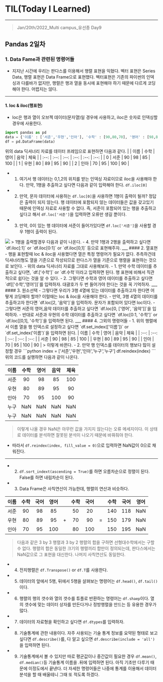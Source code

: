 # TIL(Today I Learned)

___

> Jan/20th/2022_Multi campus_유선종 Day9
## Pandas 2일차
### 1. Data Fame과 관련된 명령어들
- 지지난 시간에 우리는 판다스를 이용해서 행렬 표현을 익혔다. 벡터 표현은 Series Data, 행렬 표현은 Data Frame으로 표현했다. 벡터표현은 기존의 파이썬의 인덱싱과 다를바가 없지만, 행렬은 행과 열을 동시에 표현해야 하기 때문에 다르게 코딩해야 한다. 어렵지는 않다.
___
#### 1. loc & iloc(행표현)
 - loc은 행과 열이 오브젝 데이터(문자열)일 경우에 사용하고, iloc은 숫자로 인덱싱할 경우에 사용한다.
```python
import pandas as pd
data = {'이름' : ['서준','우현','인아'], '수학' : [90,80,70], '영어' : [98,89,95], '음악' : [85,95,100], '체육' : [100,90,90]}
df = pd.DataFrame(data)
```
위의 data 딕셔너리 자료를 데이터 프레임으로 표현하면 다음과 같다.
|      | 이름 | 수학 | 영어 | 음악 | 체육 |
| :--: | :--: | :--: | :--: | :--: | :--: |
|  0   | 서준 |  90  |  98  |  85  | 100  |
|  1   | 우현 |  80  |  89  |  95  |  90  |
|  2   | 인아 |  70  |  95  | 100  |  90  |
 - 1. 여기서 행 데이터는 0,1,2의 위치를 받는 인덱싱 자료이므로 iloc을 사용해야 한다. 만약, 1행을 추출하고 싶다면 다음과 같이 입력해야 한다.   `df.iloc[0]`
 - 2. 만약, 문자 데이터에 사용하는 `df.loc[0]`을 사용하면 1행이 출력이 될까? 정답은 출력이 되지 않는다. 행 데이터에 포함되지 않는 데이터들은 값을 갖고있기 때문에 인덱싱 자료로 사용할 수 없다.    즉, 서준이 포함되어 있는 행을 추출하고 싶다고 해서 `df.loc['서준']`을 입력하면 오류만 생길 뿐이다.
 - 3. 만약, 0이 있는 행 데이터에 서준이 들어가있다면 `df.loc['서준']`을 사용할 경우 1행이 출력이 된다.
<img src="https://user-images.githubusercontent.com/97590480/150320600-5c0a3c42-9a31-4f90-a922-8986561a6348.png">
> 1행을 출력할경우 다음과 같이 나온다.
 - 4. 만약 1행과 2행을 출력하고 싶다면 `df.iloc[:1]` or `df.iloc[0:1]` or `df.iloc[0,1]` 등으로 표현해주자.
___
#### 2. 열표현
- 행을 표현할때 loc & iloc을 사용했다면 열은 특정 명령어가 필요가 없다. 추측하건데 딕셔너리형도 열을 기준으로 작성되므로 판다스가 열을 기준으로 행렬을 표현하는 것으로 보인다.
- 위의 data 딕셔너리 자료를 그대로 사용해보자.
- 1. 만약 수학 데이터를 추출하고 싶다면, `df.['수학']` or `df.수학`이라고 입력하면 된다. 행 표현에 비해서 직관적으로 쉽다는 것을 알 수 있다.
- 2. 그렇다면 수학과 영어 데이터를 추출하고 싶다면 `df[['수학','영어']]`를 입력하자. 대괄호가 두 번 들어가야 한다는 것을 꼭 기억하자.
___
#### 3. 원소선택
- 그렇다면 우리가 3행 4열에 있는 데이터를 추출하고자 한다면 어떻게 코딩해야 할까? 이럴때는 loc & iloc을 사용해야 한다.
- 만약, 3행 4열의 데이터를 추출하고자 한다면 `df.loc[2, '음악']`을 입력하자. 문자가 포함되어 있다면 loc이다.
- 그렇다면 서준의 영어,음악 데이터를 추출하고 싶다면 `df.loc[0, ['영어', '음악']]`을 입력하자.
- 반대로 서준과 우현의 수학 데이터를 추출하고 싶다면 `df.loc[0:1, '수학']` or `df.loc[[0,1], '수학']`을 입력하면 된다.
___
#### 4. 그외의 명령어들
- 1. 위의 행렬에서 이름 열을 행 인덱스로 설정하고 싶다면 `df.set_index(['이름'])` or `df.set_index('이름')`을 입력하면 된다.
| 이름 | 수학 | 영어 | 음악 | 체육 |
| :--: | :--: | :--: | :--: | :--: |
| 서준 |  90  |  98  |  85  | 100  |
| 우현 |  80  |  89  |  95  |  90  |
| 인아 |  70  |  95  | 100  |  90  |
> 이렇게 바뀐다.
- 2. 만약 행 인덱스를 데이터의 행보다 많이 설정할 경우
```python
index = ['서준','우현','인아','누구','누구']
df.reindex(index)
```
위의 코드를 실행하면 다음과 같이 나온다.

| 이름 | 수학 | 영어 | 음악 | 체육 |
| :--: | :--: | :--: | :--: | :--: |
| 서준 |  90  |  98  |  85  | 100  |
| 우현 |  80  |  89  |  95  |  90  |
| 인아 |  70  |  95  | 100  |  90  |
| 누구 |  NaN |  NaN |  NaN |  NaN |
| 누구 |  NaN |  NaN |  NaN |  NaN |

> 이렇게 나올 경우 NaN은 아무런 값을 가지지 않는다는 오류 메세지이다. 이 상태로 데이터를 분석하면 잘못된 분석이 나오기 때문에 바꿔줘야 한다.
- 따라서 `df.reindex(index, fill_value = 0)`으로 입력하면 NaN값이 0으로 채워진다.
___
- 2. `df.sort_indext(ascending = True)`를 하면 오름차순으로 정렬이 된다. False를 하면 내림차순이 된다.
- 3. Data Frame은 사칙연산이 가능한데, 행렬의 연산과 비슷하다.

| 이름 | 수학 | 국어 | 영어 |      | 수학 | 국어 |      | 수학 | 국어 | 영어 |
| :--: | :--: | :--: | :--: | :--: | :--: | :--: | :--: | :--: | :--: | :--: |
| 서준 |  90  |  98  |  85  |      |  50  |  20  |      | 140  | 118  | NaN  |
| 우현 |  80  |  89  |  95  |  +   |  70  |  90  |  =   | 150  | 179  | NaN  |
| 인아 |  70  |  95  | 100  |      |  80  | 100  |      | 150  | 195  | NaN  |

> 다음과 같은 3 by 3 행렬과 3 by 2 행렬의 합을 구하면 선형대수학에서는 구할 수 없다. 행렬의 합은 동일한 크기의 행렬끼리 합만이 정의되는데, 판다스에서는 NaN값으로 그 표현을 대신한다. 나머지 사칙연산도 동일한다.
- 4. 전치행렬은 `df.Transpose()` or `df.T`를 사용한다.
- 5. 데이터의 앞에서 5행, 뒤에서 5행을 살펴보는 명령어는 `df.head()`, `df.tail()` 이다.
- 6. 행렬의 행의 갯수와 열의 갯수를 튜플로 반환하는 명령어는 `df.shaep`이다. 열의 갯수에 맞는 데이터 상자를 만든다거나 정방행렬을 만드는 등 유용한 경우가 많다.
- 7. 데이터의 자료형을 확인하고 싶다면 `df.dtypes`를 입력하자.
- 8. 기술통계에 관한 내용이다. 자주 사용되는 기술 통계 정보를 요약된 형태로 보고 싶다면 `df.describe()`를, 다 알고 싶으면 `df.describe(include = 'all')`을 입력하면 된다.
- 9. 기술통계에서 볼 수 있지만 따로 평균값이나 중간값이 필요한 경우 `df.mean()`, `df.median()`등 기술통계 이름을 .뒤에 입력하면 된다.
아직 기초만 다루기 때문에 이정도에서 끝낸다. 더 자세한 명령어들은 나중에 통계를 이용해서 데이터 분석을 할 때 배울테니 그때 또 적도록 하겠다.